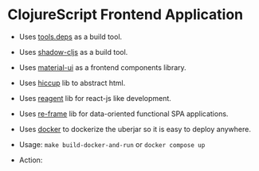ClojureScript Frontend Application
===========
  - Uses [tools.deps](https://clojure.org/guides/deps_and_cli) as a build tool.
  - Uses [shadow-cljs](./shadow.md) as a build tool.
  - Uses [material-ui](https://mui.com/material-ui/getting-started/usage/) as a frontend components library.
  - Uses [hiccup](https://github.com/weavejester/hiccup) lib to abstract html.
  - Uses [reagent](https://reagent-project.github.io/) lib for react-js like development.
  - Uses [re-frame](https://github.com/day8/re-frame) lib for data-oriented functional SPA applications.
  - Uses [docker](https://www.docker.com/) to dockerize the uberjar so it is easy to deploy anywhere.
  - Usage: `make build-docker-and-run` or `docker compose up`

  - Action:

